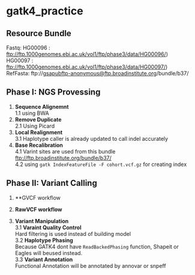 # gatk4_practice
## Resource Bundle 
  Fastq:
  HG00096 : ftp://ftp.1000genomes.ebi.ac.uk/vol1/ftp/phase3/data/HG00096/) <br>
  HG00097 : ftp://ftp.1000genomes.ebi.ac.uk/vol1/ftp/phase3/data/HG00097/) <br>
  RefFasta: ftp://gsapubftp-anonymous@ftp.broadinstitute.org/bundle/b37/
  
## Phase I: NGS Provessing 
  1. **Sequence Alignemnt** <br>
     1.1 using BWA 
  2. **Remove Duplicate** <br>
    2.1 Using Picard
  3. **Local Realignment** <br>
    3.1 Haplotype caller is already updated to call indel accurately
  4. **Base Recalibration** <br>
    4.1 Varint sites are used from this bundle ftp://ftp.broadinstitute.org/bundle/b37/ <br>
      4.2 using `gatk IndexFeatureFile -F cohort.vcf.gz` for creating index
 
## Phase II: Variant Calling 
  1. **GVCF workflow <br>
  
  2. **RawVCF workflow** <br>
  
  3. **Variant Manipulation** <br>
    3.1 **Varaint Quality Control** <br>
    Hard filtering is used instead of building model <br>
    3.2 **Haplotype Phasing** <br>
    Because GATK4 dont have `ReadBackedPhasing` function, Shapeit or Eagles will beused instead. <br>
    3.3 **Variant Annotation** <br>
    Functional Annotation will be annotated by annovar or snpeff
